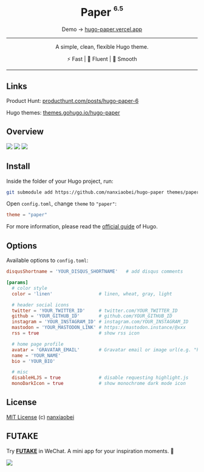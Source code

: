 <div align="center">
<h1>Paper <sup><sup><sub>6.5</sub></sup></sup></h1>

Demo → [hugo-paper.vercel.app](https://hugo-paper.vercel.app/)

<hr />

A simple, clean, flexible Hugo theme.

⚡️ Fast | 📸 Fluent | 🫙 Smooth

</div>

---

## Links

Product Hunt: [producthunt.com/posts/hugo-paper-6](https://www.producthunt.com/posts/hugo-paper-6)

Hugo themes: [themes.gohugo.io/hugo-paper](https://themes.gohugo.io/hugo-paper/)

## Overview

![](https://raw.githubusercontent.com/nanxiaobei/hugo-paper/main/images/screenshot.png)
![](https://raw.githubusercontent.com/nanxiaobei/hugo-paper/main/images/screenshot_dark.png)
![](https://raw.githubusercontent.com/nanxiaobei/hugo-paper/main/images/screenshot_mobile.png)

## Install

Inside the folder of your Hugo project, run:

```bash
git submodule add https://github.com/nanxiaobei/hugo-paper themes/paper
```

Open `config.toml`, change `theme` to `"paper"`:

```toml
theme = "paper"
```

For more information, please read the [official guide](https://gohugo.io/getting-started/quick-start/#step-3-add-a-theme) of Hugo.

## Options

Available options to `config.toml`:

```toml
disqusShortname = 'YOUR_DISQUS_SHORTNAME'   # add disqus comments

[params]
  # color style
  color = 'linen'                 # linen, wheat, gray, light

  # header social icons
  twitter = 'YOUR_TWITTER_ID'     # twitter.com/YOUR_TWITTER_ID
  github = 'YOUR_GITHUB_ID'       # github.com/YOUR_GITHUB_ID
  instagram = 'YOUR_INSTAGRAM_ID' # instagram.com/YOUR_INSTAGRAM_ID
  mastodon = 'YOUR_MASTODON_LINK' # https://mastodon.instance/@xxx
  rss = true                      # show rss icon

  # home page profile
  avatar = 'GRAVATAR_EMAIL'       # Gravatar email or image url(e.g. "https://deno.land/logo.svg")
  name = 'YOUR_NAME'
  bio = 'YOUR_BIO'

  # misc
  disableHLJS = true              # disable requesting highlight.js
  monoDarkIcon = true             # show monochrome dark mode icon
```

## License

[MIT License](https://github.com/nanxiaobei/hugo-paper/blob/main/LICENSE) (c) [nanxiaobei](https://lee.so/)

## FUTAKE

Try [**FUTAKE**](https://sotake.com/f) in WeChat. A mini app for your inspiration moments. 🌈

![](https://s3.bmp.ovh/imgs/2022/07/21/452dd47aeb790abd.png)
